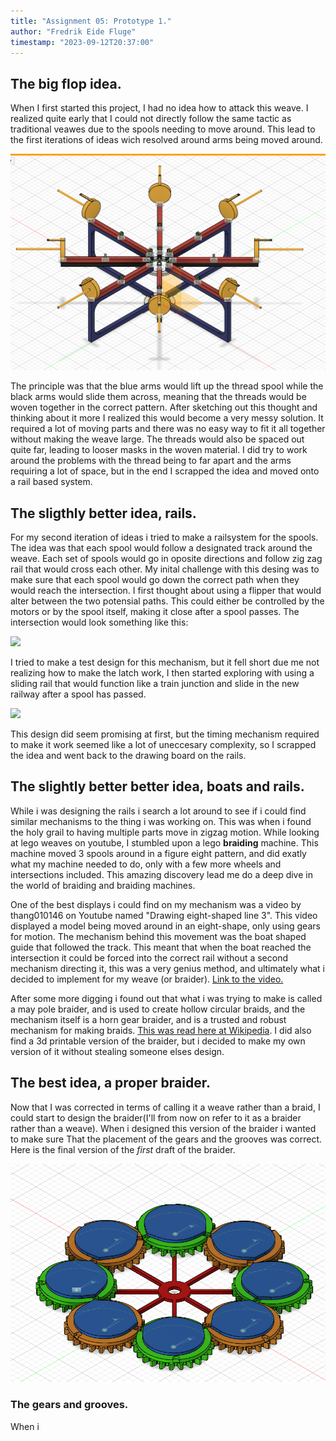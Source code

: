 ```yaml
---
title: "Assignment 05: Prototype 1."
author: "Fredrik Eide Fluge"
timestamp: "2023-09-12T20:37:00"
---
```



## The big flop idea.
When I first started this project, I had no idea how to attack this weave. I realized quite early that I could not directly follow the same tactic as traditional veawes due to the spools needing to move around. This lead to the first iterations of ideas wich resolved around arms being moved around.

<img src="images/assignment05/weave-iteration-1.png" />

The principle was that the blue arms would lift up the thread spool while the black arms would slide them across, meaning that the threads would be woven together in the correct pattern. After sketching out this thought and thinking about it more I realized this would become a very messy solution. It required a lot of moving parts and there was no easy way to fit it all together without making the weave large. The threads would also be spaced out quite far, leading to looser masks in the woven material. I did try to work around the problems with the thread being to far apart and the arms requiring a lot of space, but in the end I scrapped the idea and moved onto a rail based system.

## The sligthly better idea, rails.

For my second iteration of ideas i tried to make a railsystem for the spools. The idea was that each spool would follow a designated track around the weave. Each set of spools would go in oposite directions and follow zig zag rail that would cross each other. My inital challenge with this desing was to make sure that each spool would go down the correct path when they would reach the intersection. I first thought about using a flipper that would alter between the two potensial paths. This could either be controlled by the motors or by the spool itself, making it close after a spool passes. The intersection would look something like this:

<img src="images/assignment05/latched-intersection.png" />

I tried to make a test design for this mechanism, but it fell short due me not realizing how to make the latch work, I then started exploring with using a sliding rail that would function like a train junction and slide in the new railway after a spool has passed.

<img src="weave-iteration-2-5.png" />

This design did seem promising at first, but the timing mechanism required to make it work seemed like a lot of uneccesary complexity, so I scrapped the idea and went back to the drawing board on the rails.

## The slightly better better idea, boats and rails.

While i was designing the rails i search a lot around to see if i could find similar mechanisms to the thing i was working on. This was when i found the holy grail to having multiple parts move in zigzag motion. While looking at lego weaves on youtube, I stumbled upon a lego __braiding__ machine. This machine moved 3 spools around in a figure eight pattern, and did exatly what my machine needed to do, only with a few more wheels and intersections included. This amazing discovery lead me do a deep dive in the world of braiding and braiding machines.

One of the best displays i could find on my mechanism was a video by thang010146 on Youtube named "Drawing eight-shaped line 3". This video displayed a model being moved around in an eight-shape, only using gears for motion. The mechanism behind this movement was the boat shaped guide that followed the track. This meant that when the boat reached the intersection it could be forced into the correct rail without a second mechanism directing it, this was a very genius method, and ultimately what i decided to implement for my weave (or braider). <a href="https://www.youtube.com/watch?v=2dVaRpPl9Vg">Link to the video.</a>

After some more digging i found out that what i was trying to make is called a may pole braider, and is used to create hollow circular braids, and the mechanism itself is a horn gear braider, and is a trusted and robust mechanism for making braids. <a href="https://en.wikipedia.org/wiki/Braiding_machine">This was read here at Wikipedia</a>. 
I did also find a 3d printable version of the braider, but i decided to make my own version of it without stealing someone elses design.

## The best idea, a proper braider.

Now that I was corrected in terms of calling it a weave rather than a braid, I could start to design the braider(I'll from now on refer to it as a braider rather than a weave).
When i designed this version of the braider i wanted to make sure That the placement of the gears and the grooves was correct. Here is the final version of the _first_ draft of the braider.

<img src="images/assignment05/weave-iteration-3.png"/>

### The gears and grooves.

When i 